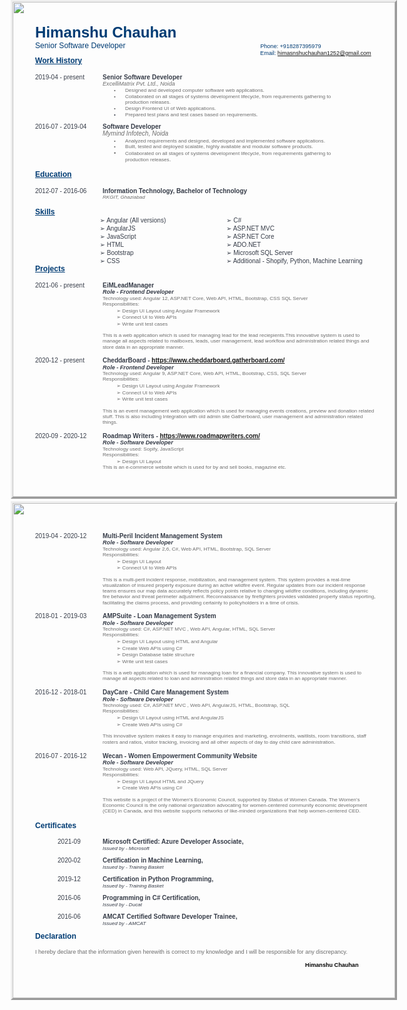 <html>
<head><meta http-equiv=Content-Type content="text/html; charset=UTF-8">
<style type="text/css">
<!--
span.cls_002{font-family:Arial,serif;font-size:24.1px;color:rgb(0,60,116);font-weight:bold;font-style:normal;text-decoration: none}
div.cls_002{font-family:Arial,serif;font-size:24.1px;color:rgb(0,60,116);font-weight:bold;font-style:normal;text-decoration: none}
span.cls_003{font-family:Arial,serif;font-size:12.1px;color:rgb(0,60,116);font-weight:normal;font-style:normal;text-decoration: none}
div.cls_003{font-family:Arial,serif;font-size:12.1px;color:rgb(0,60,116);font-weight:normal;font-style:normal;text-decoration: none}
span.cls_004{font-family:Arial,serif;font-size:9.1px;color:rgb(0,60,116);font-weight:normal;font-style:normal;text-decoration: none}
div.cls_004{font-family:Arial,serif;font-size:9.1px;color:rgb(0,60,116);font-weight:normal;font-style:normal;text-decoration: none}
span.cls_026{font-family:Arial,serif;font-size:9.1px;color:rgb(4,98,193);font-weight:normal;font-style:normal;text-decoration: underline}
div.cls_026{font-family:Arial,serif;font-size:9.1px;color:rgb(4,98,193);font-weight:normal;font-style:normal;text-decoration: none}
span.cls_027{font-family:Arial,serif;font-size:12.1px;color:rgb(0,60,116);font-weight:bold;font-style:normal;text-decoration: underline}
div.cls_027{font-family:Arial,serif;font-size:12.1px;color:rgb(0,60,116);font-weight:bold;font-style:normal;text-decoration: none}
span.cls_008{font-family:Arial,serif;font-size:10.0px;color:rgb(54,60,72);font-weight:normal;font-style:normal;text-decoration: none}
div.cls_008{font-family:Arial,serif;font-size:10.0px;color:rgb(54,60,72);font-weight:normal;font-style:normal;text-decoration: none}
span.cls_009{font-family:Arial,serif;font-size:10.0px;color:rgb(54,60,72);font-weight:bold;font-style:normal;text-decoration: none}
div.cls_009{font-family:Arial,serif;font-size:10.0px;color:rgb(54,60,72);font-weight:bold;font-style:normal;text-decoration: none}
span.cls_010{font-family:Arial,serif;font-size:9.1px;color:rgb(108,108,108);font-weight:normal;font-style:italic;text-decoration: none}
div.cls_010{font-family:Arial,serif;font-size:9.1px;color:rgb(108,108,108);font-weight:normal;font-style:italic;text-decoration: none}
span.cls_011{font-family:Arial,serif;font-size:8.1px;color:rgb(108,108,108);font-weight:normal;font-style:normal;text-decoration: none}
div.cls_011{font-family:Arial,serif;font-size:8.1px;color:rgb(108,108,108);font-weight:normal;font-style:normal;text-decoration: none}
span.cls_012{font-family:Arial,serif;font-size:8.1px;color:rgb(108,108,108);font-weight:normal;font-style:normal;text-decoration: none}
div.cls_012{font-family:Arial,serif;font-size:8.1px;color:rgb(108,108,108);font-weight:normal;font-style:normal;text-decoration: none}
span.cls_013{font-family:Arial,serif;font-size:8.1px;color:rgb(54,60,72);font-weight:normal;font-style:normal;text-decoration: none}
div.cls_013{font-family:Arial,serif;font-size:8.1px;color:rgb(54,60,72);font-weight:normal;font-style:normal;text-decoration: none}
span.cls_014{font-family:Arial,serif;font-size:8.1px;color:rgb(54,60,72);font-weight:normal;font-style:normal;text-decoration: none}
div.cls_014{font-family:Arial,serif;font-size:8.1px;color:rgb(54,60,72);font-weight:normal;font-style:normal;text-decoration: none}
span.cls_015{font-family:Arial,serif;font-size:10.0px;color:rgb(108,108,108);font-weight:normal;font-style:italic;text-decoration: none}
div.cls_015{font-family:Arial,serif;font-size:10.0px;color:rgb(108,108,108);font-weight:normal;font-style:italic;text-decoration: none}
span.cls_016{font-family:Arial,serif;font-size:9.1px;color:rgb(108,108,108);font-weight:normal;font-style:normal;text-decoration: none}
div.cls_016{font-family:Arial,serif;font-size:9.1px;color:rgb(108,108,108);font-weight:normal;font-style:normal;text-decoration: none}
span.cls_017{font-family:Arial,serif;font-size:9.1px;color:rgb(108,108,108);font-weight:normal;font-style:normal;text-decoration: none}
div.cls_017{font-family:Arial,serif;font-size:9.1px;color:rgb(108,108,108);font-weight:normal;font-style:normal;text-decoration: none}
span.cls_018{font-family:Arial,serif;font-size:8.1px;color:rgb(108,108,108);font-weight:normal;font-style:italic;text-decoration: none}
div.cls_018{font-family:Arial,serif;font-size:8.1px;color:rgb(108,108,108);font-weight:normal;font-style:italic;text-decoration: none}
span.cls_019{font-family:Arial,serif;font-size:10.0px;color:rgb(54,60,72);font-weight:normal;font-style:normal;text-decoration: none}
div.cls_019{font-family:Arial,serif;font-size:10.0px;color:rgb(54,60,72);font-weight:normal;font-style:normal;text-decoration: none}
span.cls_020{font-family:Arial,serif;font-size:9.1px;color:rgb(54,60,72);font-weight:bold;font-style:italic;text-decoration: none}
div.cls_020{font-family:Arial,serif;font-size:9.1px;color:rgb(54,60,72);font-weight:bold;font-style:italic;text-decoration: none}
span.cls_028{font-family:Arial,serif;font-size:10.0px;color:rgb(4,98,193);font-weight:bold;font-style:normal;text-decoration: underline}
div.cls_028{font-family:Arial,serif;font-size:10.0px;color:rgb(4,98,193);font-weight:bold;font-style:normal;text-decoration: none}
span.cls_007{font-family:Arial,serif;font-size:12.1px;color:rgb(0,60,116);font-weight:bold;font-style:normal;text-decoration: none}
div.cls_007{font-family:Arial,serif;font-size:12.1px;color:rgb(0,60,116);font-weight:bold;font-style:normal;text-decoration: none}
span.cls_024{font-family:Arial,serif;font-size:8.1px;color:rgb(54,60,72);font-weight:normal;font-style:italic;text-decoration: none}
div.cls_024{font-family:Arial,serif;font-size:8.1px;color:rgb(54,60,72);font-weight:normal;font-style:italic;text-decoration: none}
span.cls_025{font-family:Arial,serif;font-size:9.1px;color:rgb(0,0,0);font-weight:bold;font-style:normal;text-decoration: none}
div.cls_025{font-family:Arial,serif;font-size:9.1px;color:rgb(0,0,0);font-weight:bold;font-style:normal;text-decoration: none}
-->
</style>
<script type="text/javascript" src="818e7de8-7c24-11ec-a980-0cc47a792c0a_id_818e7de8-7c24-11ec-a980-0cc47a792c0a_files/wz_jsgraphics.js"></script>
</head>
<body>
<div style="position:absolute;left:50%;margin-left:-306px;top:0px;width:612px;height:792px;border-style:outset;overflow:hidden">
<div style="position:absolute;left:0px;top:0px">
<img src="818e7de8-7c24-11ec-a980-0cc47a792c0a_id_818e7de8-7c24-11ec-a980-0cc47a792c0a_files/background1.jpg" width=612 height=792></div>
<div style="position:absolute;left:36.00px;top:34.56px" class="cls_002"><span class="cls_002">Himanshu Chauhan</span></div>
<div style="position:absolute;left:36.00px;top:62.88px" class="cls_003"><span class="cls_003">Senior Software Developer</span></div>
<div style="position:absolute;left:396.19px;top:65.88px" class="cls_004"><span class="cls_004">Phone: +918287395979</span></div>
<div style="position:absolute;left:396.07px;top:76.82px" class="cls_004"><span class="cls_004">Email:  </span><A HREF="mailto:himasnshuchauhan1252@gmail.com">himasnshuchauhan1252@gmail.com</A> </span></div>
<div style="position:absolute;left:36.00px;top:87.02px" class="cls_027"><span class="cls_027">Work History</span></div>
<div style="position:absolute;left:36.00px;top:114.74px" class="cls_008"><span class="cls_008">2019-04 - present</span></div>
<div style="position:absolute;left:144.02px;top:114.74px" class="cls_009"><span class="cls_009">Senior Software Developer</span></div>
<div style="position:absolute;left:144.02px;top:126.26px" class="cls_010"><span class="cls_010">ExcelliMatrix Pvt. Ltd., Noida</span></div>
<div style="position:absolute;left:162.02px;top:137.18px" class="cls_011"><span class="cls_011">•</span></div>
<div style="position:absolute;left:180.02px;top:137.18px" class="cls_012"><span class="cls_012">Designed and developed computer software web applications.</span></div>
<div style="position:absolute;left:162.02px;top:146.90px" class="cls_011"><span class="cls_011">•</span></div>
<div style="position:absolute;left:180.02px;top:146.90px" class="cls_012"><span class="cls_012">Collaborated on all stages of systems development lifecycle, from requirements gathering to</span></div>
<div style="position:absolute;left:180.02px;top:156.14px" class="cls_012"><span class="cls_012">production releases.</span></div>
<div style="position:absolute;left:162.02px;top:165.86px" class="cls_011"><span class="cls_011">•</span></div>
<div style="position:absolute;left:180.02px;top:165.86px" class="cls_012"><span class="cls_012">Design Frontend UI of Web applications.</span></div>
<div style="position:absolute;left:162.02px;top:175.58px" class="cls_013"><span class="cls_013">•</span></div>
<div style="position:absolute;left:180.02px;top:175.58px" class="cls_012"><span class="cls_012">Prepared test plans and test cases based on requirements</span><span class="cls_014">.</span></div>
<div style="position:absolute;left:36.00px;top:193.94px" class="cls_008"><span class="cls_008">2016-07 - 2019-04</span></div>
<div style="position:absolute;left:144.02px;top:193.94px" class="cls_009"><span class="cls_009">Software Developer</span></div>
<div style="position:absolute;left:144.02px;top:205.46px" class="cls_015"><span class="cls_015">Mymind Infotech, Noida</span></div>
<div style="position:absolute;left:162.02px;top:217.58px" class="cls_011"><span class="cls_011">•</span></div>
<div style="position:absolute;left:180.02px;top:217.58px" class="cls_012"><span class="cls_012">Analyzed requirements and designed, developed and implemented software applications.</span></div>
<div style="position:absolute;left:162.02px;top:227.30px" class="cls_011"><span class="cls_011">•</span></div>
<div style="position:absolute;left:180.02px;top:227.30px" class="cls_012"><span class="cls_012">Built, tested and deployed scalable, highly available and modular software products.</span></div>
<div style="position:absolute;left:162.02px;top:237.17px" class="cls_016"><span class="cls_016">•</span></div>
<div style="position:absolute;left:180.02px;top:238.13px" class="cls_012"><span class="cls_012">Collaborated on all stages of systems development lifecycle, from requirements gathering to</span></div>
<div style="position:absolute;left:180.02px;top:247.25px" class="cls_012"><span class="cls_012">production releases</span><span class="cls_017">.</span></div>
<div style="position:absolute;left:36.00px;top:268.97px" class="cls_027"><span class="cls_027">Education</span></div>
<div style="position:absolute;left:36.00px;top:296.69px" class="cls_008"><span class="cls_008">2012-07 - 2016-06</span></div>
<div style="position:absolute;left:144.02px;top:296.69px" class="cls_009"><span class="cls_009">Information Technology, Bachelor of Technology</span></div>
<div style="position:absolute;left:144.02px;top:308.21px" class="cls_018"><span class="cls_018">RKGIT, Ghaziabad</span></div>
<div style="position:absolute;left:36.00px;top:328.73px" class="cls_027"><span class="cls_027">Skills</span></div>
<div style="position:absolute;left:139.58px;top:344.09px" class="cls_019"><span class="cls_019">➢</span><span class="cls_008">  Angular (All versions)</span></div>
<div style="position:absolute;left:342.07px;top:344.09px" class="cls_019"><span class="cls_019">➢</span><span class="cls_008">  C#</span></div>
<div style="position:absolute;left:139.58px;top:356.93px" class="cls_019"><span class="cls_019">➢</span><span class="cls_008">  AngularJS</span></div>
<div style="position:absolute;left:342.07px;top:356.93px" class="cls_019"><span class="cls_019">➢</span><span class="cls_008">  ASP.NET MVC</span></div>
<div style="position:absolute;left:139.58px;top:369.89px" class="cls_019"><span class="cls_019">➢</span><span class="cls_008">  JavaScript</span></div>
<div style="position:absolute;left:342.07px;top:369.89px" class="cls_019"><span class="cls_019">➢</span><span class="cls_008">  ASP.NET Core</span></div>
<div style="position:absolute;left:139.58px;top:382.73px" class="cls_019"><span class="cls_019">➢</span><span class="cls_008">  HTML</span></div>
<div style="position:absolute;left:342.07px;top:382.73px" class="cls_019"><span class="cls_019">➢</span><span class="cls_008">  ADO.NET</span></div>
<div style="position:absolute;left:139.58px;top:395.69px" class="cls_019"><span class="cls_019">➢</span><span class="cls_008">  Bootstrap</span></div>
<div style="position:absolute;left:342.07px;top:395.69px" class="cls_019"><span class="cls_019">➢</span><span class="cls_008">  Microsoft SQL Server</span></div>
<div style="position:absolute;left:139.58px;top:408.67px" class="cls_019"><span class="cls_019">➢</span><span class="cls_008">  CSS</span></div>
<div style="position:absolute;left:342.07px;top:408.67px" class="cls_019"><span class="cls_019">➢</span><span class="cls_008">  Additional - Shopify, Python, Machine Learning</span></div>
<div style="position:absolute;left:36.00px;top:420.07px" class="cls_027"><span class="cls_027">Projects</span></div>
<div style="position:absolute;left:36.00px;top:447.67px" class="cls_008"><span class="cls_008">2021-06 - present</span></div>
<div style="position:absolute;left:144.02px;top:447.67px" class="cls_009"><span class="cls_009">EiMLeadManager</span></div>
<div style="position:absolute;left:144.02px;top:459.19px" class="cls_020"><span class="cls_020">Role - Frontend Developer</span></div>
<div style="position:absolute;left:144.02px;top:469.63px" class="cls_012"><span class="cls_012">Technology used: Angular 12, ASP.NET Core, Web API, HTML, Bootstrap, CSS SQL Server</span></div>
<div style="position:absolute;left:144.02px;top:478.87px" class="cls_012"><span class="cls_012">Responsibilities:</span></div>
<div style="position:absolute;left:166.34px;top:488.59px" class="cls_011"><span class="cls_011">➢</span><span class="cls_012">   Design UI Layout using Angular Framework</span></div>
<div style="position:absolute;left:166.34px;top:499.27px" class="cls_011"><span class="cls_011">➢</span><span class="cls_012">   Connect UI to Web APIs</span></div>
<div style="position:absolute;left:166.34px;top:509.83px" class="cls_011"><span class="cls_011">➢</span><span class="cls_012">   Write unit test cases</span></div>
<div style="position:absolute;left:144.02px;top:529.15px" class="cls_012"><span class="cls_012">This is a web application which is used for managing lead for the lead reciepients.This innovative system is used to</span></div>
<div style="position:absolute;left:144.02px;top:538.39px" class="cls_012"><span class="cls_012">manage all aspects related to mailboxes, leads, user management, lead workflow and administration related things and</span></div>
<div style="position:absolute;left:144.02px;top:547.63px" class="cls_012"><span class="cls_012">store data in an appropriate manner.</span></div>
<div style="position:absolute;left:36.00px;top:568.15px" class="cls_008"><span class="cls_008">2020-12 - present</span></div>
<div style="position:absolute;left:144.02px;top:568.15px" class="cls_009"><span class="cls_009">CheddarBoard - </span><A HREF="https://www.cheddarboard.gatherboard.com/">https://www.cheddarboard.gatherboard.com/</A> </span></div>
<div style="position:absolute;left:144.02px;top:579.70px" class="cls_020"><span class="cls_020">Role - Frontend Developer</span></div>
<div style="position:absolute;left:144.02px;top:590.14px" class="cls_012"><span class="cls_012">Technology used: Angular 9, ASP.NET Core, Web API, HTML, Bootstrap, CSS, SQL Server</span></div>
<div style="position:absolute;left:144.02px;top:599.38px" class="cls_012"><span class="cls_012">Responsibilities:</span></div>
<div style="position:absolute;left:166.34px;top:609.10px" class="cls_011"><span class="cls_011">➢</span><span class="cls_012">   Design UI Layout using Angular Framework</span></div>
<div style="position:absolute;left:166.34px;top:619.66px" class="cls_011"><span class="cls_011">➢</span><span class="cls_012">   Connect UI to Web APIs</span></div>
<div style="position:absolute;left:166.34px;top:630.34px" class="cls_011"><span class="cls_011">➢</span><span class="cls_012">   Write unit test cases</span></div>
<div style="position:absolute;left:144.02px;top:649.66px" class="cls_012"><span class="cls_012">This is an event management web application which is used for managing events creations, preview and donation related</span></div>
<div style="position:absolute;left:144.02px;top:658.90px" class="cls_012"><span class="cls_012">stuff. This is also including Integration with old admin site Gatherboard, user management and administration related</span></div>
<div style="position:absolute;left:144.02px;top:668.02px" class="cls_012"><span class="cls_012">things.</span></div>
<div style="position:absolute;left:36.00px;top:688.66px" class="cls_008"><span class="cls_008">2020-09 - 2020-12</span></div>
<div style="position:absolute;left:144.02px;top:688.66px" class="cls_009"><span class="cls_009">Roadmap Writers - </span><A HREF="https://www.roadmapwriters.com/">https://www.roadmapwriters.com/</A> </span></div>
<div style="position:absolute;left:144.02px;top:700.18px" class="cls_020"><span class="cls_020">Role - Software Developer</span></div>
<div style="position:absolute;left:144.02px;top:710.62px" class="cls_012"><span class="cls_012">Technology used: Sopify, JavaScript</span></div>
<div style="position:absolute;left:144.02px;top:719.86px" class="cls_012"><span class="cls_012">Responsibilities:</span></div>
<div style="position:absolute;left:166.34px;top:729.58px" class="cls_011"><span class="cls_011">➢</span><span class="cls_012">   Design UI Layout</span></div>
<div style="position:absolute;left:144.02px;top:739.66px" class="cls_012"><span class="cls_012">This is an e-commerce website which is used for by and sell books, magazine etc.</span></div>
</div>
<div style="position:absolute;left:50%;margin-left:-306px;top:802px;width:612px;height:792px;border-style:outset;overflow:hidden">
<div style="position:absolute;left:0px;top:0px">
<img src="818e7de8-7c24-11ec-a980-0cc47a792c0a_id_818e7de8-7c24-11ec-a980-0cc47a792c0a_files/background2.jpg" width=612 height=792></div>
<div style="position:absolute;left:36.00px;top:46.92px" class="cls_008"><span class="cls_008">2019-04 - 2020-12</span></div>
<div style="position:absolute;left:144.02px;top:46.92px" class="cls_009"><span class="cls_009">Multi-Peril Incident Management System</span></div>
<div style="position:absolute;left:144.02px;top:58.44px" class="cls_020"><span class="cls_020">Role - Software Developer</span></div>
<div style="position:absolute;left:144.02px;top:68.88px" class="cls_012"><span class="cls_012">Technology used: Angular 2,6, C#, Web API, HTML, Bootstrap, SQL Server</span></div>
<div style="position:absolute;left:144.02px;top:78.02px" class="cls_012"><span class="cls_012">Responsibilities:</span></div>
<div style="position:absolute;left:166.34px;top:87.74px" class="cls_011"><span class="cls_011">➢</span><span class="cls_012">   Design UI Layout</span></div>
<div style="position:absolute;left:166.34px;top:98.42px" class="cls_011"><span class="cls_011">➢</span><span class="cls_012">   Connect UI to Web APIs</span></div>
<div style="position:absolute;left:144.02px;top:117.74px" class="cls_012"><span class="cls_012">This is a multi-peril incident response, mobilization, and management system. This system provides a real-time</span></div>
<div style="position:absolute;left:144.02px;top:126.98px" class="cls_012"><span class="cls_012">visualization of insured property exposure during an active wildfire event. Regular updates from our incident response</span></div>
<div style="position:absolute;left:144.02px;top:136.10px" class="cls_012"><span class="cls_012">teams ensures our map data accurately reflects policy points relative to changing wildfire conditions, including dynamic</span></div>
<div style="position:absolute;left:144.02px;top:145.34px" class="cls_012"><span class="cls_012">fire behavior and threat perimeter adjustment. Reconnaissance by firefighters provides validated property status reporting,</span></div>
<div style="position:absolute;left:144.02px;top:154.58px" class="cls_012"><span class="cls_012">facilitating the claims process, and providing certainty to policyholders in a time of crisis.</span></div>
<div style="position:absolute;left:36.00px;top:175.10px" class="cls_008"><span class="cls_008">2018-01 - 2019-03</span></div>
<div style="position:absolute;left:144.02px;top:175.10px" class="cls_009"><span class="cls_009">AMPSuite - Loan Management System</span></div>
<div style="position:absolute;left:144.02px;top:186.62px" class="cls_020"><span class="cls_020">Role - Software Developer</span></div>
<div style="position:absolute;left:144.02px;top:197.06px" class="cls_012"><span class="cls_012">Technology used: C#, ASP.NET MVC , Web API, Angular, HTML, SQL Server</span></div>
<div style="position:absolute;left:144.02px;top:206.30px" class="cls_012"><span class="cls_012">Responsibilities:</span></div>
<div style="position:absolute;left:166.34px;top:216.02px" class="cls_011"><span class="cls_011">➢</span><span class="cls_012">   Design UI Layout using HTML and Angular</span></div>
<div style="position:absolute;left:166.34px;top:226.58px" class="cls_011"><span class="cls_011">➢</span><span class="cls_012">   Create Web APIs using C#</span></div>
<div style="position:absolute;left:166.34px;top:237.26px" class="cls_011"><span class="cls_011">➢</span><span class="cls_012">   Design Database table structure</span></div>
<div style="position:absolute;left:166.34px;top:247.97px" class="cls_011"><span class="cls_011">➢</span><span class="cls_012">   Write unit test cases</span></div>
<div style="position:absolute;left:144.02px;top:267.29px" class="cls_012"><span class="cls_012">This is a web application which is used for managing loan for a financial company. This innovative system is used to</span></div>
<div style="position:absolute;left:144.02px;top:276.41px" class="cls_012"><span class="cls_012">manage all aspects related to loan and administration related things and store data in an appropriate manner.</span></div>
<div style="position:absolute;left:36.00px;top:297.05px" class="cls_008"><span class="cls_008">2016-12 - 2018-01</span></div>
<div style="position:absolute;left:144.02px;top:297.05px" class="cls_009"><span class="cls_009">DayCare - Child Care Management System</span></div>
<div style="position:absolute;left:144.02px;top:308.57px" class="cls_020"><span class="cls_020">Role - Software Developer</span></div>
<div style="position:absolute;left:144.02px;top:319.01px" class="cls_012"><span class="cls_012">Technology used: C#, ASP.NET MVC , Web API, AngularJS, HTML, Bootstrap, SQL</span></div>
<div style="position:absolute;left:144.02px;top:328.25px" class="cls_012"><span class="cls_012">Responsibilities:</span></div>
<div style="position:absolute;left:166.34px;top:337.97px" class="cls_011"><span class="cls_011">➢</span><span class="cls_012">   Design UI Layout using HTML and AngularJS</span></div>
<div style="position:absolute;left:166.34px;top:348.53px" class="cls_011"><span class="cls_011">➢</span><span class="cls_012">   Create Web APIs using C#</span></div>
<div style="position:absolute;left:144.02px;top:367.85px" class="cls_012"><span class="cls_012">This innovative system makes it easy to manage enquiries and marketing, enrolments, waitlists, room transitions, staff</span></div>
<div style="position:absolute;left:144.02px;top:376.97px" class="cls_012"><span class="cls_012">rosters and ratios, visitor tracking, invoicing and all other aspects of day to day child care administration</span><span class="cls_017">.</span></div>
<div style="position:absolute;left:36.00px;top:398.81px" class="cls_008"><span class="cls_008">2016-07 - 2016-12</span></div>
<div style="position:absolute;left:144.02px;top:398.81px" class="cls_009"><span class="cls_009">Wecan - Women Empowerment Community Website</span></div>
<div style="position:absolute;left:144.02px;top:410.35px" class="cls_020"><span class="cls_020">Role - Software Developer</span></div>
<div style="position:absolute;left:144.02px;top:420.79px" class="cls_012"><span class="cls_012">Technology used: Web API, JQuery, HTML, SQL Server</span></div>
<div style="position:absolute;left:144.02px;top:430.03px" class="cls_012"><span class="cls_012">Responsibilities:</span></div>
<div style="position:absolute;left:166.34px;top:439.75px" class="cls_011"><span class="cls_011">➢</span><span class="cls_012">   Design UI Layout HTML and JQuery</span></div>
<div style="position:absolute;left:166.34px;top:450.31px" class="cls_011"><span class="cls_011">➢</span><span class="cls_012">   Create Web APIs using C#</span></div>
<div style="position:absolute;left:144.02px;top:469.63px" class="cls_012"><span class="cls_012">This website is a project of the Women's Economic Council, supported by Status of Women Canada. The Women’s</span></div>
<div style="position:absolute;left:144.02px;top:478.87px" class="cls_012"><span class="cls_012">Economic Council is the only national organization advocating for women-centered community economic development</span></div>
<div style="position:absolute;left:144.02px;top:488.11px" class="cls_012"><span class="cls_012">(CED) in Canada, and this website supports networks of like-minded organizations that help women-centered CED.</span></div>
<div style="position:absolute;left:36.00px;top:508.63px" class="cls_007"><span class="cls_007">Certificates</span></div>
<div style="position:absolute;left:72.02px;top:536.23px" class="cls_008"><span class="cls_008">2021-09</span></div>
<div style="position:absolute;left:144.02px;top:536.23px" class="cls_009"><span class="cls_009">Microsoft Certified: Azure Developer Associate,</span></div>
<div style="position:absolute;left:144.02px;top:547.87px" class="cls_024"><span class="cls_024">Issued by - Microsoft</span></div>
<div style="position:absolute;left:72.02px;top:566.11px" class="cls_008"><span class="cls_008">2020-02</span></div>
<div style="position:absolute;left:144.02px;top:566.11px" class="cls_009"><span class="cls_009">Certification in Machine Learning,</span></div>
<div style="position:absolute;left:144.02px;top:577.78px" class="cls_024"><span class="cls_024">Issued by - Training Basket</span></div>
<div style="position:absolute;left:72.02px;top:596.14px" class="cls_008"><span class="cls_008">2019-12</span></div>
<div style="position:absolute;left:144.02px;top:596.14px" class="cls_009"><span class="cls_009">Certification in Python Programming,</span></div>
<div style="position:absolute;left:144.02px;top:607.66px" class="cls_024"><span class="cls_024">Issued by - Training Basket</span></div>
<div style="position:absolute;left:72.02px;top:626.02px" class="cls_008"><span class="cls_008">2016-06</span></div>
<div style="position:absolute;left:144.02px;top:626.02px" class="cls_009"><span class="cls_009">Programming in C# Certification,</span></div>
<div style="position:absolute;left:144.02px;top:637.54px" class="cls_024"><span class="cls_024">Issued by - Ducat</span></div>
<div style="position:absolute;left:72.02px;top:655.90px" class="cls_008"><span class="cls_008">2016-06</span></div>
<div style="position:absolute;left:144.02px;top:655.90px" class="cls_009"><span class="cls_009">AMCAT Certified Software Developer Trainee,</span></div>
<div style="position:absolute;left:144.02px;top:667.54px" class="cls_024"><span class="cls_024">Issued by - AMCAT</span></div>
<div style="position:absolute;left:36.00px;top:685.66px" class="cls_007"><span class="cls_007">Declaration</span></div>
<div style="position:absolute;left:36.00px;top:713.38px" class="cls_017"><span class="cls_017">I hereby declare that the information given herewith is correct to my knowledge and I will be responsible for any discrepancy.</span></div>
<div style="position:absolute;left:468.10px;top:734.26px" class="cls_025"><span class="cls_025">Himanshu Chauhan</span></div>
</div>

</body>
</html>

